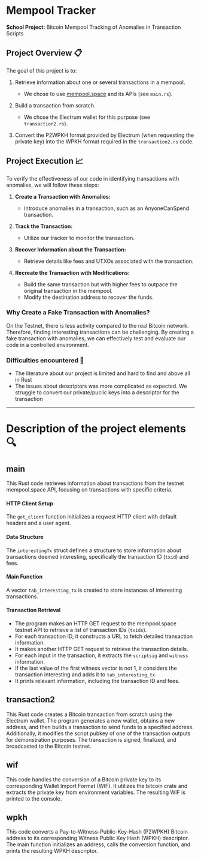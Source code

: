 # Mempool Tracker

**School Project:** Bitcoin Mempool Tracking of Anomalies in Transaction Scripts

## Project Overview 📋

The goal of this project is to:

1. Retrieve information about one or several transactions in a mempool.
   - We chose to use [mempool.space](https://mempool.space) and its APIs (see `main.rs`).

2. Build a transaction from scratch.
   - We chose the Electrum wallet for this purpose (see `transaction2.rs`).

3. Convert the P2WPKH format provided by Electrum (when requesting the private key) into the WPKH format required in the `transaction2.rs` code.

## Project Execution :chart_with_upwards_trend:

To verify the effectiveness of our code in identifying transactions with anomalies, we will follow these steps:

1. **Create a Transaction with Anomalies:**
   - Introduce anomalies in a transaction, such as an AnyoneCanSpend transaction.

2. **Track the Transaction:**
   - Utilize our tracker to monitor the transaction.

3. **Recover Information about the Transaction:**
   - Retrieve details like fees and UTXOs associated with the transaction.

4. **Recreate the Transaction with Modifications:**
   - Build the same transaction but with higher fees to outpace the original transaction in the mempool.
   - Modify the destination address to recover the funds.

### Why Create a Fake Transaction with Anomalies?

On the Testnet, there is less activity compared to the real Bitcoin network. Therefore, finding interesting transactions can be challenging. By creating a fake transaction with anomalies, we can effectively test and evaluate our code in a controlled environment.

### Difficulties encountered 🚧

   - The literature about our project is limited and hard to find and above all in Rust
   - The issues about descriptors was more complicated as expected. We struggle to convert our private/puclic keys into a descriptor for the transaction
---

# Description of the project elements 🔍

## main

This Rust code retrieves information about transactions from the testnet mempool.space API, focusing on transactions with specific criteria.

#### HTTP Client Setup

The `get_client` function initializes a reqwest HTTP client with default headers and a user agent.

#### Data Structure

The `interestingTx` struct defines a structure to store information about transactions deemed interesting, specifically the transaction ID (`txid`) and fees.

#### Main Function

A vector `tab_interesting_tx` is created to store instances of interesting transactions.

#### Transaction Retrieval

- The program makes an HTTP GET request to the mempool.space testnet API to retrieve a list of transaction IDs (`txids`).
- For each transaction ID, it constructs a URL to fetch detailed transaction information.
- It makes another HTTP GET request to retrieve the transaction details.
- For each input in the transaction, it extracts the `scriptsig` and `witness` information.
- If the last value of the first witness vector is not 1, it considers the transaction interesting and adds it to `tab_interesting_tx`.
- It prints relevant information, including the transaction ID and fees.

## transaction2

This Rust code creates a Bitcoin transaction from scratch using the Electrum wallet. The program generates a new wallet, obtains a new address, and then builds a transaction to send funds to a specified address. Additionally, it modifies the script pubkey of one of the transaction outputs for demonstration purposes. The transaction is signed, finalized, and broadcasted to the Bitcoin testnet.

## wif

This code handles the conversion of a Bitcoin private key to its corresponding Wallet Import Format (WIF). It utilizes the bitcoin crate and extracts the private key from environment variables. The resulting WIF is printed to the console.

## wpkh

This code converts a Pay-to-Witness-Public-Key-Hash (P2WPKH) Bitcoin address to its corresponding Witness Public Key Hash (WPKH) descriptor. The main function initializes an address, calls the conversion function, and prints the resulting WPKH descriptor. 